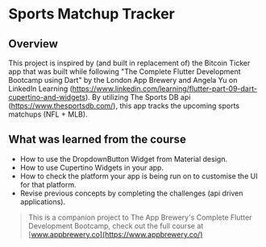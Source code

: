 # Sports Matchup Tracker

## Overview

This project is inspired by (and built in replacement of) the Bitcoin Ticker app that was built while following "The Complete Flutter Development Bootcamp using Dart" by the London App Brewery and Angela Yu on LinkedIn Learning (https://www.linkedin.com/learning/flutter-part-09-dart-cupertino-and-widgets). By utilizing The Sports DB api (https://www.thesportsdb.com/), this app tracks the upcoming sports matchups (NFL + MLB).


## What was learned from the course

- How to use the DropdownButton Widget from Material design.
- How to use Cupertino Widgets in your app.
- How to check the platform your app is being run on to customise the UI for that platform.
- Revise previous concepts by completing the challenges (api driven applications).


>This is a companion project to The App Brewery's Complete Flutter Development Bootcamp, check out the full course at [www.appbrewery.co](https://www.appbrewery.co/)

